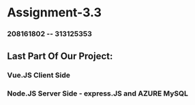 # Assignment-3.3
### 208161802 -- 313125353

## Last Part Of Our Project:
### Vue.JS Client Side
### Node.JS Server Side - express.JS and AZURE MySQL
